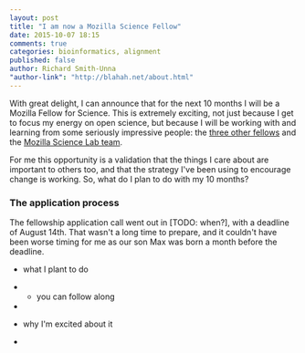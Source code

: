 ```yaml
---
layout: post
title: "I am now a Mozilla Science Fellow"
date: 2015-10-07 18:15
comments: true
categories: bioinformatics, alignment
published: false
author: Richard Smith-Unna
"author-link": "http://blahah.net/about.html"
---
```


With great delight, I can announce that for the next 10 months I will be a Mozilla Fellow for Science. This is extremely exciting, not just because I get to focus my energy on open science, but because I will be working with and learning from some seriously impressive people: the [three other fellows](https://www.mozillascience.org/announcing-our-2015-mozilla-fellows-for-science) and the [Mozilla Science Lab team](). 

For me this opportunity is a validation that the things I care about are important to others too, and that the strategy I've been using to encourage change is working. So, what do I plan to do with my 10 months?

### The application process

The fellowship application call went out in [TODO: when?], with a deadline of August 14th. That wasn't a long time to prepare, and it couldn't have been worse timing for me as our son Max was born a month before the deadline.




- what I plant to do
- - you can follow along
- 

- why I'm excited about it
- 

